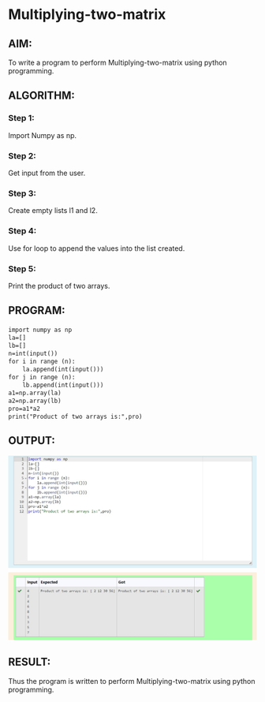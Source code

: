 # Multiplying-two-matrix

## AIM:
To write a program to perform Multiplying-two-matrix using python programming.

## ALGORITHM:

### Step 1:
Import Numpy as np.

### Step 2:
Get input from the user.

### Step 3:
Create empty lists l1 and l2.

### Step 4:
Use for loop to append the values into the list created.

### Step 5:
Print the product of two arrays.

## PROGRAM: 
~~~
import numpy as np
la=[]
lb=[]
n=int(input())
for i in range (n):
    la.append(int(input()))
for j in range (n):
    lb.append(int(input()))
a1=np.array(la)
a2=np.array(lb)
pro=a1*a2
print("Product of two arrays is:",pro)
~~~
## OUTPUT:
![multiply](mul.jpg)
## RESULT:
Thus the program is written to perform Multiplying-two-matrix using python programming.
